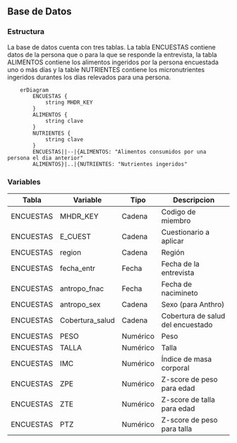 ## Base de Datos
### Estructura
La base de datos cuenta con tres tablas. La tabla ENCUESTAS contiene datos de la persona que o para la que se responde la entrevista, la tabla ALIMENTOS contiene los alimentos ingeridos por la persona encuestada uno o más días y la table NUTRIENTES contiene los micronutrientes ingeridos durantes los días relevados para una persona. 
```mermaid
    erDiagram
        ENCUESTAS {
            string MHDR_KEY
        }
        ALIMENTOS {
            string clave
        }
        NUTRIENTES {
            string clave
        }
        ENCUESTAS||--|{ALIMENTOS: "Alimentos consumidos por una persona el dia anterior"
        ALIMENTOS}|..|{NUTRIENTES: "Nutrientes ingeridos"
```
### Variables
|Tabla|Variable|Tipo|Descripcion|
|-----|--------|----|-----------|
|ENCUESTAS|MHDR_KEY|Cadena|Codigo de miembro|
|ENCUESTAS|E_CUEST|Cadena|Cuestionario a aplicar|
|ENCUESTAS|region|Cadena|Región|
|ENCUESTAS|fecha_entr|Fecha|Fecha de la entrevista|
|ENCUESTAS|antropo_fnac|Fecha|Fecha de nacimineto|
|ENCUESTAS|antropo_sex|Cadena|Sexo (para Anthro)|
|ENCUESTAS|Cobertura_salud|Cadena|Cobertura de salud del encuestado|
|ENCUESTAS|PESO|Numérico|Peso|
|ENCUESTAS|TALLA|Numérico|Talla|
|ENCUESTAS|IMC|Numérico|Índice de masa corporal|
|ENCUESTAS|ZPE|Numérico|Z-score de peso para edad|
|ENCUESTAS|ZTE|Numérico|Z-score de talla para edad|
|ENCUESTAS|PTZ|Numérico|Z-score de peso para talla|
